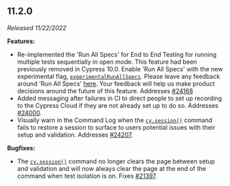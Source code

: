 ## 11.2.0

_Released 11/22/2022_

**Features:**

- Re-implemented the 'Run All Specs' for End to End Testing for running multiple
  tests sequentially in open mode. This feature had been previously removed in
  Cypress 10.0. Enable 'Run All Specs' with the new experimental flag,
  [`experimentalRunAllSpecs`](guides/references/experiments#End-to-End-Testing).
  Please leave any feedback around 'Run All Specs'
  [here](https://github.com/cypress-io/cypress/discussions/21628). Your feedback
  will help us make product decisions around the future of this feature.
  Addresses [#24168](https://github.com/cypress-io/cypress/issues/24168)
- Added messaging after failures in CI to direct people to set up recording to
  the Cypress Cloud if they are not already set up to do so. Addresses
  [#24000](https://github.com/cypress-io/cypress/issues/24000).
- Visually warn in the Command Log when the
  [`cy.session()`](/api/commands/session) command fails to restore a session to
  surface to users potential issues with their setup and validation. Addresses
  [#24207](https://github.com/cypress-io/cypress/issues/24207).

**Bugfixes:**

- The [`cy.session()`](/api/commands/session) command no longer clears the page
  between setup and validation and will now always clear the page at the end of
  the command when test isolation is on. Fixes
  [#21397](https://github.com/cypress-io/cypress/issues/21397).
